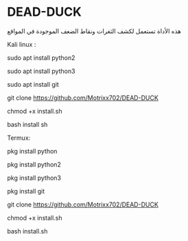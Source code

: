# DEAD-DUCK

هذه الأداة تستعمل لكشف الثغرات ونقاط الضعف الموجودة في المواقع


Kali linux :



sudo apt install python2

sudo apt install python3

sudo apt install git

git clone https://github.com/Motrixx702/DEAD-DUCK

chmod +x install.sh

bash install sh


Termux:

pkg install python

pkg install python2

pkg install python3 

pkg install git 

git clone https://github.com/Motrixx702/DEAD-DUCK

chmod +x install.sh 

bash install.sh 
